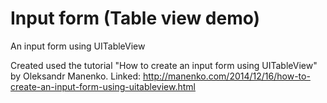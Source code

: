 # Input form (Table view demo)
An input form using UITableView

Created used the tutorial "How to create an input form using UITableView" by Oleksandr Manenko.
Linked: http://manenko.com/2014/12/16/how-to-create-an-input-form-using-uitableview.html

